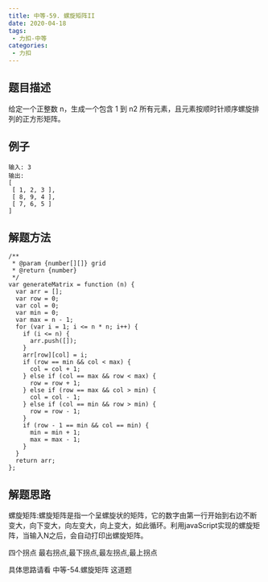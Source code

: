 ```yaml
---
title: 中等-59. 螺旋矩阵II
date: 2020-04-18
tags:
 - 力扣-中等
categories: 
 - 力扣
---
```

## 题目描述
给定一个正整数 n，生成一个包含 1 到 n2 所有元素，且元素按顺时针顺序螺旋排列的正方形矩阵。
## 例子
```
输入: 3
输出:
[
 [ 1, 2, 3 ],
 [ 8, 9, 4 ],
 [ 7, 6, 5 ]
]
```
## 解题方法
```
/**
 * @param {number[][]} grid
 * @return {number}
 */
var generateMatrix = function (n) {
  var arr = [];
  var row = 0;
  var col = 0;
  var min = 0;
  var max = n - 1;
  for (var i = 1; i <= n * n; i++) {
    if (i <= n) {
      arr.push([]);
    }
    arr[row][col] = i;
    if (row == min && col < max) {
      col = col + 1;
    } else if (col == max && row < max) {
      row = row + 1;
    } else if (row == max && col > min) {
      col = col - 1;
    } else if (col == min && row > min) {
      row = row - 1;
    }
    if (row - 1 == min && col == min) {
      min = min + 1;
      max = max - 1;
    }
  }
  return arr;
};
```
## 解题思路
螺旋矩阵:螺旋矩阵是指一个呈螺旋状的矩阵，它的数字由第一行开始到右边不断变大，向下变大，向左变大，向上变大，如此循环。利用javaScript实现的螺旋矩阵，当输入N之后，会自动打印出螺旋矩阵。

四个拐点 最右拐点,最下拐点,最左拐点,最上拐点

具体思路请看 中等-54.螺旋矩阵 这道题
